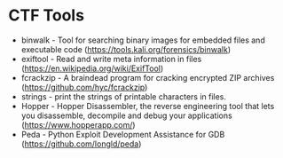 # CTF Tools

* binwalk - Tool for searching binary images for embedded files and executable code (https://tools.kali.org/forensics/binwalk)
* exiftool - Read and write meta information in files (https://en.wikipedia.org/wiki/ExifTool)
* fcrackzip - A braindead program for cracking encrypted ZIP archives (https://github.com/hyc/fcrackzip)
* strings - print the strings of printable characters in files.
* Hopper - Hopper Disassembler, the reverse engineering tool that lets you disassemble, decompile and debug your applications (https://www.hopperapp.com/)
* Peda - Python Exploit Development Assistance for GDB (https://github.com/longld/peda)

